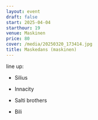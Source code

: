 ```yaml
---
layout: event
draft: false
start: 2025-04-04
starthour: 19
venue: Maskinen
price: 80
cover: /media/20250320_173414.jpg
title: Maskedans (maskinen)
---
```

line up:

*   Silius
    
*   Innacity
    
*   Salti brothers
    
*   Bili